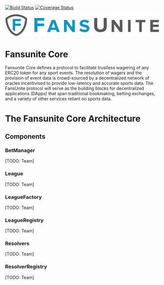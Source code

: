 [![Build Status](https://travis-ci.com/FansUnite12/fansunite-core.svg?token=krNWH89TcqzcfjSS8hte&branch=master)](https://travis-ci.com/FansUnite12/fansunite-core)
[![Coverage Status](https://coveralls.io/repos/github/FansUnite12/fansunite-core/badge.svg?branch=master&t=sjBCiQ)](https://coveralls.io/github/FansUnite12/fansunite-core?branch=master)

![Fansunite logo](fansunite.png)

# Fansunite Core

Fansunite Core defines a protocol to facilitate trustless wagering of any ERC20 token for any sport events. The resolution of wagers and the provision of event data is crowd-sourced by a decentralized network of oracles incentivised to provide low-latency and accurate sports data. The FansUnite protocol will serve as the building blocks for decentralized applications (DApps) that span traditional bookmaking, betting exchanges, and a variety of other services reliant on sports data.

# The Fansunite Core Architecture

## Components

### BetManager
[TODO: Team]

### League
[TODO: Team]

### LeagueFactory
[TODO: Team]

### LeagueRegistry
[TODO: Team]

### Resolvers
[TODO: Team]

### ResolverRegistry
[TODO: Team]

